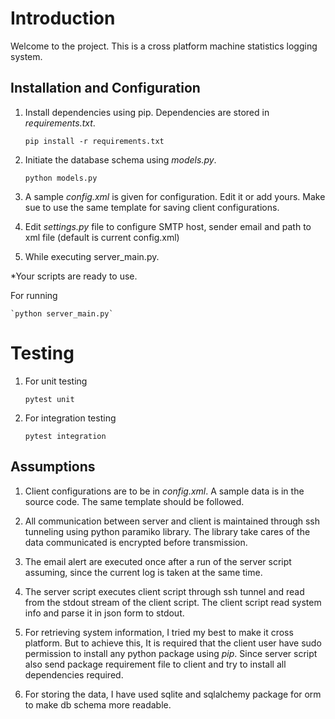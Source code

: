 
Introduction
=======================

Welcome to the project. This is a cross platform machine statistics logging system.

Installation and Configuration
-------------

1. Install dependencies using pip. Dependencies are stored in *requirements.txt*.

    `pip install -r requirements.txt`

2. Initiate the database schema using *models.py*.

    `python models.py`

3. A sample *config.xml* is given for configuration. Edit it or add yours. Make sue to use the same template
   for saving client configurations.

4. Edit *settings.py* file to configure SMTP host, sender email and path to xml file (default is current config.xml)

4. While executing server_main.py.


*Your scripts are ready to use.

For running

    `python server_main.py`


Testing
====================

1. For unit testing 

	`pytest unit`
2. For integration testing

	`pytest integration`


Assumptions
-------------

1. Client configurations are to be in *config.xml*. A sample data is in the source code. The same template
   should be followed.

2. All communication between server and client is maintained through ssh tunneling using python paramiko
   library. The library take cares of the data communicated is encrypted before transmission.

3. The email alert are executed once after a run of the server script assuming, since the current log is taken
   at the same time.

4. The server script executes client script through ssh tunnel and read from the stdout stream of the client script.
   The client script read system info and parse it in json form to stdout.

5. For retrieving system information, I tried my best to make it cross platform. But to achieve this, It is
   required that the client user have sudo permission to install any python package using *pip*. Since server script
   also send package requirement file to client and try to install all dependencies required.

6. For storing the data, I have used sqlite and sqlalchemy package for orm to make db schema more readable.

